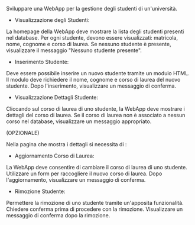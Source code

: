 
Sviluppare una WebApp per la gestione degli studenti di un'università.

- Visualizzazione degli Studenti:

La homepage della WebApp deve mostrare la lista degli studenti presenti nel database.
Per ogni studente, devono essere visualizzati: matricola, nome, cognome e corso di laurea.
Se nessuno studente è presente, visualizzare il messaggio "Nessuno studente presente".

- Inserimento Studente:

Deve essere possibile inserire un nuovo studente tramite un modulo HTML.
Il modulo deve richiedere il nome, cognome e corso di laurea del nuovo studente.
Dopo l'inserimento, visualizzare un messaggio di conferma.

- Visualizzazione Dettagli Studente:

Cliccando sul corso di laurea di uno studente, la WebApp deve mostrare i dettagli del corso di laurea.
Se il corso di laurea non è associato a nessun corso nel database, visualizzare un messaggio appropriato.

(OPZIONALE)

Nella pagina che mostra i dettagli si necessita di :

- Aggiornamento Corso di Laurea:

La WebApp deve consentire di cambiare il corso di laurea di uno studente.
Utilizzare un form per raccogliere il nuovo corso di laurea.
Dopo l'aggiornamento, visualizzare un messaggio di conferma.

- Rimozione Studente:

Permettere la rimozione di uno studente tramite un'apposita funzionalità.
Chiedere conferma prima di procedere con la rimozione.
Visualizzare un messaggio di conferma dopo la rimozione.
